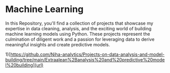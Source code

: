 # Machine Learning
In this Repository, you'll find a collection of projects that showcase my expertise in data cleaning, analysis, and the exciting world of building machine learning models using Python. These projects represent the culmination of diligent work and a passion for leveraging data to derive meaningful insights and create predictive models.

1)[https://github.com/Niha-analytics/Projects-on-data-analysis-and-model-building/tree/main/Extraalean%2Banalysis%20and%20predictive%20model%20building](url)
